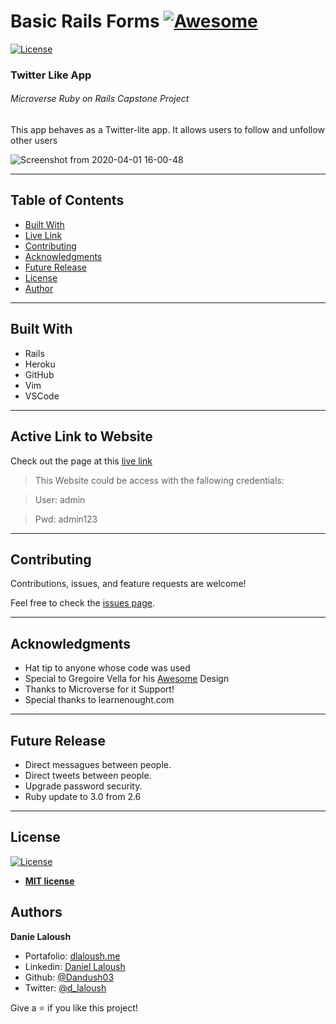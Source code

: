 # Basic Rails Forms [![Awesome](https://cdn.rawgit.com/sindresorhus/awesome/d7305f38d29fed78fa85652e3a63e154dd8e8829/media/badge.svg)](https://github.com/Dandush03/capstone-build-linter)
[![License](https://img.shields.io/badge/License-MIT-green.svg)]()

### Twitter Like App
###### Microverse Ruby on Rails Capstone Project

This app behaves as a Twitter-lite app. It allows users to follow and unfollow other users

![Screenshot from 2020-04-01 16-00-48](https://user-images.githubusercontent.com/51087936/78183416-dc84c980-7435-11ea-8485-b970bce70df7.png)

---

## Table of Contents

- [Built With](#Built-With)
- [Live Link](#Active-Link-to-Website)
- [Contributing](#Contributing)
- [Acknowledgments](#Acknowledgments)
- [Future Release](#Future-Release)
- [License](#License)
- [Author](#Authors)

---

## Built With

- Rails
- Heroku
- GitHub
- Vim
- VSCode

---

## Active Link to Website

Check out the page at this [live link](https://dl-cultures.herokuapp.com/)

> This Website could be access with the fallowing credentials: 

> User: admin

> Pwd: admin123

---

## Contributing

Contributions, issues, and feature requests are welcome!

Feel free to check the [issues page](./issues/).

---

## Acknowledgments

- Hat tip to anyone whose code was used
- Special to Gregoire Vella for his [Awesome](https://www.behance.net/gallery/14286087/Twitter-Redesign-of-UI-details) Design 
- Thanks to Microverse for it Support!
- Special thanks to learnenought.com

---

## Future Release

- Direct messagues between people.
- Direct tweets between people.
- Upgrade password security.
- Ruby update to 3.0 from 2.6

---

## License

[![License](https://img.shields.io/badge/License-MIT-green.svg)]()

- **[MIT license](http://opensource.org/licenses/mit-license.php)**

## Authors

**Danie Laloush**

- Portafolio: [dlaloush.me](https://dlaloush.me)
- Linkedin: [Daniel Laloush](https://www.linkedin.com/in/daniel-laloush-0a7331a9)
- Github: [@Dandush03](https://github.com/Dandush03)
- Twitter: [@d_laloush](https://twitter.com/d_laloush)

Give a ⭐️ if you like this project!
